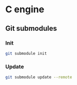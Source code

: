 # C engine

## Git submodules

### Init

```bash
git submodule init
```

### Update

```bash
git submodule update --remote
```
